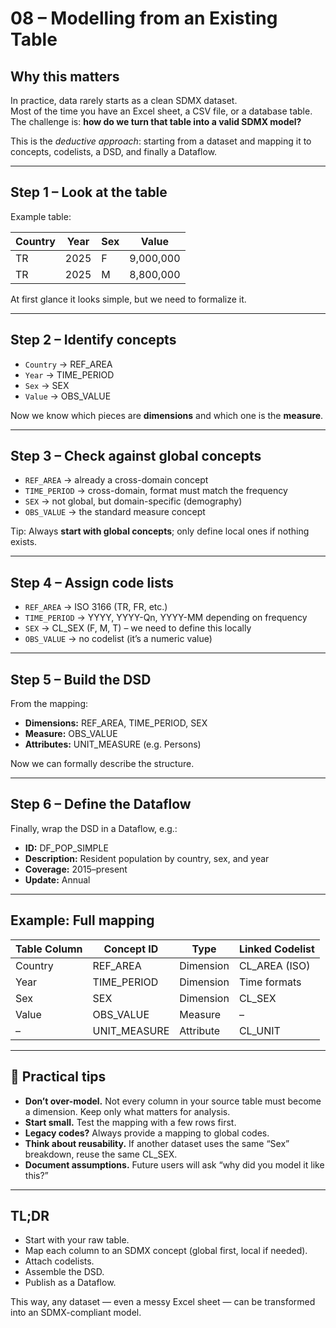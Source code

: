 # 08 – Modelling from an Existing Table

## Why this matters

In practice, data rarely starts as a clean SDMX dataset.  
Most of the time you have an Excel sheet, a CSV file, or a database table.  
The challenge is: **how do we turn that table into a valid SDMX model?**

This is the *deductive approach*: starting from a dataset and mapping it to concepts, codelists, a DSD, and finally a Dataflow.

---

## Step 1 – Look at the table

Example table:

| Country | Year | Sex | Value |
|---------|------|-----|-------|
| TR      | 2025 | F   | 9,000,000 |
| TR      | 2025 | M   | 8,800,000 |

At first glance it looks simple, but we need to formalize it.

---

## Step 2 – Identify concepts

- `Country` → REF_AREA  
- `Year` → TIME_PERIOD  
- `Sex` → SEX  
- `Value` → OBS_VALUE  

Now we know which pieces are **dimensions** and which one is the **measure**.

---

## Step 3 – Check against global concepts

- `REF_AREA` → already a cross-domain concept  
- `TIME_PERIOD` → cross-domain, format must match the frequency  
- `SEX` → not global, but domain-specific (demography)  
- `OBS_VALUE` → the standard measure concept  

Tip: Always **start with global concepts**; only define local ones if nothing exists.

---

## Step 4 – Assign code lists

- `REF_AREA` → ISO 3166 (TR, FR, etc.)  
- `TIME_PERIOD` → YYYY, YYYY-Qn, YYYY-MM depending on frequency  
- `SEX` → CL_SEX (F, M, T) – we need to define this locally  
- `OBS_VALUE` → no codelist (it’s a numeric value)

---

## Step 5 – Build the DSD

From the mapping:

- **Dimensions:** REF_AREA, TIME_PERIOD, SEX  
- **Measure:** OBS_VALUE  
- **Attributes:** UNIT_MEASURE (e.g. Persons)  

Now we can formally describe the structure.

---

## Step 6 – Define the Dataflow

Finally, wrap the DSD in a Dataflow, e.g.:

- **ID:** DF_POP_SIMPLE  
- **Description:** Resident population by country, sex, and year  
- **Coverage:** 2015–present  
- **Update:** Annual  

---

## Example: Full mapping

| Table Column | Concept ID   | Type       | Linked Codelist |
|--------------|--------------|------------|-----------------|
| Country      | REF_AREA     | Dimension  | CL_AREA (ISO)   |
| Year         | TIME_PERIOD  | Dimension  | Time formats    |
| Sex          | SEX          | Dimension  | CL_SEX          |
| Value        | OBS_VALUE    | Measure    | –               |
| –            | UNIT_MEASURE | Attribute  | CL_UNIT         |

---

## 🔑 Practical tips

- **Don’t over-model.** Not every column in your source table must become a dimension. Keep only what matters for analysis.  
- **Start small.** Test the mapping with a few rows first.  
- **Legacy codes?** Always provide a mapping to global codes.  
- **Think about reusability.** If another dataset uses the same “Sex” breakdown, reuse the same CL_SEX.  
- **Document assumptions.** Future users will ask “why did you model it like this?”  

---

## TL;DR

- Start with your raw table.  
- Map each column to an SDMX concept (global first, local if needed).  
- Attach codelists.  
- Assemble the DSD.  
- Publish as a Dataflow.  

This way, any dataset — even a messy Excel sheet — can be transformed into an SDMX-compliant model.
